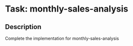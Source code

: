 # Task: monthly-sales-analysis

## Description
Complete the implementation for monthly-sales-analysis
